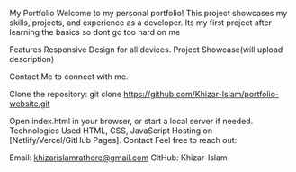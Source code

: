 My Portfolio
Welcome to my personal portfolio! This project showcases my skills, projects, and experience as a developer. Its my first project after learning the basics so dont go too hard on me

Features
Responsive Design for all devices.
Project Showcase(will upload description)

Contact Me to connect with me.

Clone the repository:
git clone https://github.com/Khizar-Islam/portfolio-website.git

Open index.html in your browser, or start a local server if needed.
Technologies Used
HTML, CSS, JavaScript
Hosting on [Netlify/Vercel/GitHub Pages].
Contact
Feel free to reach out:

Email: khizarislamrathore@gmail.com
GitHub: Khizar-Islam

